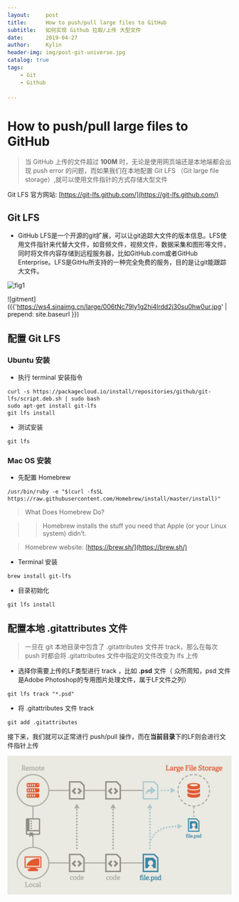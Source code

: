 ```yaml
---
layout:     post
title:      How to push/pull large files to GitHub
subtitle:   如何实现 Github 拉取/上传 大型文件
date:       2019-04-27
author:     Kylin
header-img: img/post-git-universe.jpg
catalog: true
tags:
    - Git
    - Github

---
```


# How to push/pull large files to GitHub

> 当 GitHub 上传的文件超过 **100M** 时，无论是使用网页端还是本地端都会出现 push error 的问题，而如果我们在本地配置 Git LFS （Git large file storage）,就可以使用文件指针的方式存储大型文件

Git LFS 官方网站: [https://git-lfs.github.com/](https://git-lfs.github.com/)

## Git LFS

- GitHub LFS是一个开源的git扩展，可以让git追踪大文件的版本信息。LFS使用文件指针来代替大文件，如音频文件，视频文件，数据采集和图形等文件，同时将文件内容存储到远程服务器，比如GitHub.com或者GitHub Enterprise。LFS是GitHu所支持的一种完全免费的服务，目的是让git能跟踪大文件。


![fig1](https://ws4.sinaimg.cn/large/006tNc79ly1g2hi4lrdd2j30su0hw0ur.jpg)

![gitment]({{'https://ws4.sinaimg.cn/large/006tNc79ly1g2hi4lrdd2j30su0hw0ur.jpg' | prepend: site.baseurl }})

## 配置 Git LFS

### Ubuntu 安装

- 执行 terminal 安装指令

```<?
curl -s https://packagecloud.io/install/repositories/github/git-lfs/script.deb.sh | sudo bash
sudo apt-get install git-lfs
git lfs install
```

- 测试安装

```<?
git lfs
```

### Mac OS 安装

- 先配置 Homebrew

```<?
/usr/bin/ruby -e "$(curl -fsSL https://raw.githubusercontent.com/Homebrew/install/master/install)"
```

> What Does Homebrew Do?

>>Homebrew installs the stuff you need that Apple (or your Linux system) didn’t.

> Homebrew website: [https://brew.sh/](https://brew.sh/)

- Terminal 安装

```<?
brew install git-lfs
```

- 目录初始化

```<?
git lfs install
```

## 配置本地 .gitattributes 文件

> 一旦在 git 本地目录中包含了 .gitattributes 文件并 track，那么在每次 push 时都会将 .gitattributes 文件中指定的文件改变为 lfs 上传

- 选择你需要上传的LF类型进行 track ，比如 **.psd** 文件（ 众所周知，psd 文件是Adobe Photoshop的专用图片处理文件，属于LF文件之列）

```<?
git lfs track "*.psd"
```

- 将 .gitattributes 文件 track

```<?
git add .gitattributes
```

接下来，我们就可以正常进行 push/pull 操作，而在**当前目录**下的LF则会进行文件指针上传

![屏幕快照 2019-04-27 下午9.14.47](a.jpg)

